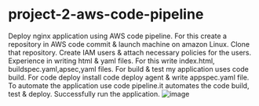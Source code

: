 # project-2-aws-code-pipeline
Deploy nginx application using AWS code pipeline. For this create a repository in AWS code commit & launch machine on amazon Linux. Clone that repository. Create IAM users & attach necessary policies for the users.
Experience in writing html & yaml files. For this write index.html, buildspec.yaml,apsec,yaml files.
For build & test my application uses code build. 
For code deploy install code deploy agent & write appspec.yaml file.
To automate the application use code pipeline.it automates the code build, test & deploy.
Successfully run the application.
![image](https://github.com/user-attachments/assets/90011515-699c-4e87-a825-875e1c102b47)

